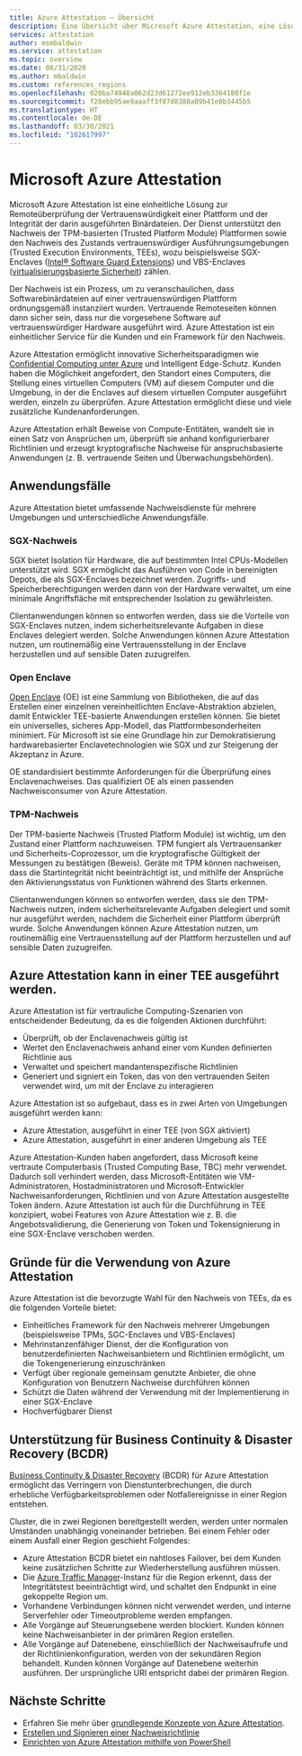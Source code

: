 ```yaml
---
title: Azure Attestation – Übersicht
description: Eine Übersicht über Microsoft Azure Attestation, eine Lösung für den Nachweis von Trusted Execution Environments (TEEs)
services: attestation
author: msmbaldwin
ms.service: attestation
ms.topic: overview
ms.date: 08/31/2020
ms.author: mbaldwin
ms.custom: references_regions
ms.openlocfilehash: 020ba74948a062d23d61272ee912eb3364180f1e
ms.sourcegitcommit: f28ebb95ae9aaaff3f87d8388a09b41e0b3445b5
ms.translationtype: HT
ms.contentlocale: de-DE
ms.lasthandoff: 03/30/2021
ms.locfileid: "102617997"
---
```

# <a name="microsoft-azure-attestation"></a>Microsoft Azure Attestation 

Microsoft Azure Attestation ist eine einheitliche Lösung zur Remoteüberprüfung der Vertrauenswürdigkeit einer Plattform und der Integrität der darin ausgeführten Binärdateien. Der Dienst unterstützt den Nachweis der TPM-basierten (Trusted Platform Module) Plattformen sowie den Nachweis des Zustands vertrauenswürdiger Ausführungsumgebungen (Trusted Execution Environments, TEEs), wozu beispielsweise SGX-Enclaves ([Intel® Software Guard Extensions](https://www.intel.com/content/www/us/en/architecture-and-technology/software-guard-extensions.html)) und VBS-Enclaves ([virtualisierungsbasierte Sicherheit](/windows-hardware/design/device-experiences/oem-vbs)) zählen. 

Der Nachweis ist ein Prozess, um zu veranschaulichen, dass Softwarebinärdateien auf einer vertrauenswürdigen Plattform ordnungsgemäß instanziiert wurden. Vertrauende Remoteseiten können dann sicher sein, dass nur die vorgesehene Software auf vertrauenswürdiger Hardware ausgeführt wird. Azure Attestation ist ein einheitlicher Service für die Kunden und ein Framework für den Nachweis.

Azure Attestation ermöglicht innovative Sicherheitsparadigmen wie [Confidential Computing unter Azure](../confidential-computing/overview.md) und Intelligent Edge-Schutz. Kunden haben die Möglichkeit angefordert, den Standort eines Computers, die Stellung eines virtuellen Computers (VM) auf diesem Computer und die Umgebung, in der die Enclaves auf diesem virtuellen Computer ausgeführt werden, einzeln zu überprüfen. Azure Attestation ermöglicht diese und viele zusätzliche Kundenanforderungen.

Azure Attestation erhält Beweise von Compute-Entitäten, wandelt sie in einen Satz von Ansprüchen um, überprüft sie anhand konfigurierbarer Richtlinien und erzeugt kryptografische Nachweise für anspruchsbasierte Anwendungen (z. B. vertrauende Seiten und Überwachungsbehörden).

## <a name="use-cases"></a>Anwendungsfälle

Azure Attestation bietet umfassende Nachweisdienste für mehrere Umgebungen und unterschiedliche Anwendungsfälle.

### <a name="sgx-attestation"></a>SGX-Nachweis

SGX bietet Isolation für Hardware, die auf bestimmten Intel CPUs-Modellen unterstützt wird. SGX ermöglicht das Ausführen von Code in bereinigten Depots, die als SGX-Enclaves bezeichnet werden. Zugriffs- und Speicherberechtigungen werden dann von der Hardware verwaltet, um eine minimale Angriffsfläche mit entsprechender Isolation zu gewährleisten.

Clientanwendungen können so entworfen werden, dass sie die Vorteile von SGX-Enclaves nutzen, indem sicherheitsrelevante Aufgaben in diese Enclaves delegiert werden. Solche Anwendungen können Azure Attestation nutzen, um routinemäßig eine Vertrauensstellung in der Enclave herzustellen und auf sensible Daten zuzugreifen.

### <a name="open-enclave"></a>Open Enclave
[Open Enclave](https://openenclave.io/sdk/) (OE) ist eine Sammlung von Bibliotheken, die auf das Erstellen einer einzelnen vereinheitlichten Enclave-Abstraktion abzielen, damit Entwickler TEE-basierte Anwendungen erstellen können. Sie bietet ein universelles, sicheres App-Modell, das Plattformbesonderheiten minimiert. Für Microsoft ist sie eine Grundlage hin zur Demokratisierung hardwarebasierter Enclavetechnologien wie SGX und zur Steigerung der Akzeptanz in Azure.

OE standardisiert bestimmte Anforderungen für die Überprüfung eines Enclavenachweises. Das qualifiziert OE als einen passenden Nachweisconsumer von Azure Attestation.

### <a name="tpm-attestation"></a>TPM-Nachweis 

Der TPM-basierte Nachweis (Trusted Platform Module) ist wichtig, um den Zustand einer Plattform nachzuweisen. TPM fungiert als Vertrauensanker und Sicherheits-Coprozessor, um die kryptografische Gültigkeit der Messungen zu bestätigen (Beweis). Geräte mit TPM können nachweisen, dass die Startintegrität nicht beeinträchtigt ist, und mithilfe der Ansprüche den Aktivierungsstatus von Funktionen während des Starts erkennen. 

Clientanwendungen können so entworfen werden, dass sie den TPM-Nachweis nutzen, indem sicherheitsrelevante Aufgaben delegiert und somit nur ausgeführt werden, nachdem die Sicherheit einer Plattform überprüft wurde. Solche Anwendungen können Azure Attestation nutzen, um routinemäßig eine Vertrauensstellung auf der Plattform herzustellen und auf sensible Daten zuzugreifen.

## <a name="azure-attestation-can-run-in-a-tee"></a>Azure Attestation kann in einer TEE ausgeführt werden.

Azure Attestation ist für vertrauliche Computing-Szenarien von entscheidender Bedeutung, da es die folgenden Aktionen durchführt:

- Überprüft, ob der Enclavenachweis gültig ist
- Wertet den Enclavenachweis anhand einer vom Kunden definierten Richtlinie aus
- Verwaltet und speichert mandantenspezifische Richtlinien
- Generiert und signiert ein Token, das von den vertrauenden Seiten verwendet wird, um mit der Enclave zu interagieren

Azure Attestation ist so aufgebaut, dass es in zwei Arten von Umgebungen ausgeführt werden kann:
- Azure Attestation, ausgeführt in einer TEE (von SGX aktiviert)
- Azure Attestation, ausgeführt in einer anderen Umgebung als TEE

Azure Attestation-Kunden haben angefordert, dass Microsoft keine vertraute Computerbasis (Trusted Computing Base, TBC) mehr verwendet. Dadurch soll verhindert werden, dass Microsoft-Entitäten wie VM-Administratoren, Hostadministratoren und Microsoft-Entwickler Nachweisanforderungen, Richtlinien und von Azure Attestation ausgestellte Token ändern. Azure Attestation ist auch für die Durchführung in TEE konzipiert, wobei Features von Azure Attestation wie z. B. die Angebotsvalidierung, die Generierung von Token und Tokensignierung in eine SGX-Enclave verschoben werden.

## <a name="why-use-azure-attestation"></a>Gründe für die Verwendung von Azure Attestation

Azure Attestation ist die bevorzugte Wahl für den Nachweis von TEEs, da es die folgenden Vorteile bietet: 

- Einheitliches Framework für den Nachweis mehrerer Umgebungen (beispielsweise TPMs, SGC-Enclaves und VBS-Enclaves) 
- Mehrinstanzenfähiger Dienst, der die Konfiguration von benutzerdefinierten Nachweisanbietern und Richtlinien ermöglicht, um die Tokengenerierung einzuschränken
- Verfügt über regionale gemeinsam genutzte Anbieter, die ohne Konfiguration von Benutzern Nachweise durchführen können
- Schützt die Daten während der Verwendung mit der Implementierung in einer SGX-Enclave
- Hochverfügbarer Dienst 

## <a name="business-continuity-and-disaster-recovery-bcdr-support"></a>Unterstützung für Business Continuity & Disaster Recovery (BCDR)

[Business Continuity & Disaster Recovery](../best-practices-availability-paired-regions.md) (BCDR) für Azure Attestation ermöglicht das Verringern von Dienstunterbrechungen, die durch erhebliche Verfügbarkeitsproblemen oder Notfallereignisse in einer Region entstehen.

Cluster, die in zwei Regionen bereitgestellt werden, werden unter normalen Umständen unabhängig voneinander betrieben. Bei einem Fehler oder einem Ausfall einer Region geschieht Folgendes:

- Azure Attestation BCDR bietet ein nahtloses Failover, bei dem Kunden keine zusätzlichen Schritte zur Wiederherstellung ausführen müssen.
- Die [Azure Traffic Manager](../traffic-manager/index.yml)-Instanz für die Region erkennt, dass der Integritätstest beeinträchtigt wird, und schaltet den Endpunkt in eine gekoppelte Region um.
- Vorhandene Verbindungen können nicht verwendet werden, und interne Serverfehler oder Timeoutprobleme werden empfangen.
- Alle Vorgänge auf Steuerungsebene werden blockiert. Kunden können keine Nachweisanbieter in der primären Region erstellen.
- Alle Vorgänge auf Datenebene, einschließlich der Nachweisaufrufe und der Richtlinienkonfiguration, werden von der sekundären Region behandelt. Kunden können Vorgänge auf Datenebene weiterhin ausführen. Der ursprüngliche URI entspricht dabei der primären Region.

## <a name="next-steps"></a>Nächste Schritte
- Erfahren Sie mehr über [grundlegende Konzepte von Azure Attestation](basic-concepts.md).
- [Erstellen und Signieren einer Nachweisrichtlinie](author-sign-policy.md)
- [Einrichten von Azure Attestation mithilfe von PowerShell](quickstart-powershell.md)
